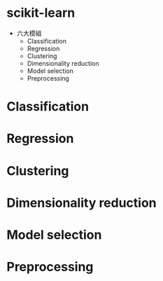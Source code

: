 # scikit-learn
- 六大模組
  - Classification
  - Regression
  - Clustering
  - Dimensionality reduction
  - Model selection
  - Preprocessing

# Classification
# Regression
# Clustering
# Dimensionality reduction
# Model selection
# Preprocessing
